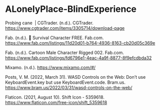 # ALonelyPlace-BlindExperience

Probing cane  | CGTrader. (n.d.). CGTrader. https://www.cgtrader.com/items/3305714/download-page

Fab. (n.d.). 👑 Survival Character FREE. Fab.com. https://www.fab.com/listings/11d20d01-b764-4936-8163-cb20d05c369e

Fab. (n.d.). Cartoon Male Character Rigged 002. Fab.com. https://www.fab.com/listings/fd6796e1-4eac-4a9f-8877-8f9efcdbda32

Mixamo. (n.d.). https://www.mixamo.com/#/

Posts, V. M. (2022, March 31). WASD Controls on the Web: Don’t use KeyboardEvent.key but use KeyboardEvent.code. Bram.us. https://www.bram.us/2022/03/31/wasd-controls-on-the-web/

Flaticon. (2021, August 10). Shift Icon - 5359618. https://www.flaticon.com/free-icon/shift_5359618
